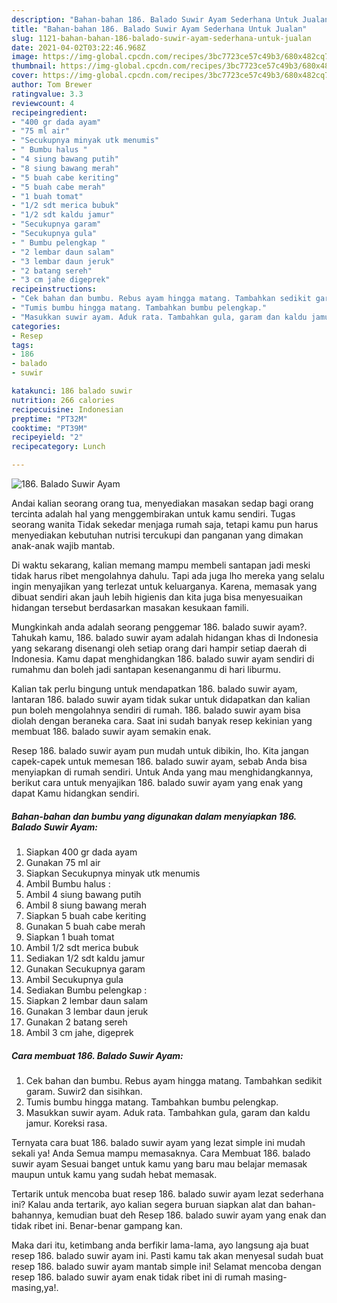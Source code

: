 ```yaml
---
description: "Bahan-bahan 186. Balado Suwir Ayam Sederhana Untuk Jualan"
title: "Bahan-bahan 186. Balado Suwir Ayam Sederhana Untuk Jualan"
slug: 1121-bahan-bahan-186-balado-suwir-ayam-sederhana-untuk-jualan
date: 2021-04-02T03:22:46.968Z
image: https://img-global.cpcdn.com/recipes/3bc7723ce57c49b3/680x482cq70/186-balado-suwir-ayam-foto-resep-utama.jpg
thumbnail: https://img-global.cpcdn.com/recipes/3bc7723ce57c49b3/680x482cq70/186-balado-suwir-ayam-foto-resep-utama.jpg
cover: https://img-global.cpcdn.com/recipes/3bc7723ce57c49b3/680x482cq70/186-balado-suwir-ayam-foto-resep-utama.jpg
author: Tom Brewer
ratingvalue: 3.3
reviewcount: 4
recipeingredient:
- "400 gr dada ayam"
- "75 ml air"
- "Secukupnya minyak utk menumis"
- " Bumbu halus "
- "4 siung bawang putih"
- "8 siung bawang merah"
- "5 buah cabe keriting"
- "5 buah cabe merah"
- "1 buah tomat"
- "1/2 sdt merica bubuk"
- "1/2 sdt kaldu jamur"
- "Secukupnya garam"
- "Secukupnya gula"
- " Bumbu pelengkap "
- "2 lembar daun salam"
- "3 lembar daun jeruk"
- "2 batang sereh"
- "3 cm jahe digeprek"
recipeinstructions:
- "Cek bahan dan bumbu. Rebus ayam hingga matang. Tambahkan sedikit garam. Suwir2 dan sisihkan."
- "Tumis bumbu hingga matang. Tambahkan bumbu pelengkap."
- "Masukkan suwir ayam. Aduk rata. Tambahkan gula, garam dan kaldu jamur. Koreksi rasa."
categories:
- Resep
tags:
- 186
- balado
- suwir

katakunci: 186 balado suwir 
nutrition: 266 calories
recipecuisine: Indonesian
preptime: "PT32M"
cooktime: "PT39M"
recipeyield: "2"
recipecategory: Lunch

---
```



![186. Balado Suwir Ayam](https://img-global.cpcdn.com/recipes/3bc7723ce57c49b3/680x482cq70/186-balado-suwir-ayam-foto-resep-utama.jpg)

Andai kalian seorang orang tua, menyediakan masakan sedap bagi orang tercinta adalah hal yang menggembirakan untuk kamu sendiri. Tugas seorang  wanita Tidak sekedar menjaga rumah saja, tetapi kamu pun harus menyediakan kebutuhan nutrisi tercukupi dan panganan yang dimakan anak-anak wajib mantab.

Di waktu  sekarang, kalian memang mampu membeli santapan jadi meski tidak harus ribet mengolahnya dahulu. Tapi ada juga lho mereka yang selalu ingin menyajikan yang terlezat untuk keluarganya. Karena, memasak yang dibuat sendiri akan jauh lebih higienis dan kita juga bisa menyesuaikan hidangan tersebut berdasarkan masakan kesukaan famili. 



Mungkinkah anda adalah seorang penggemar 186. balado suwir ayam?. Tahukah kamu, 186. balado suwir ayam adalah hidangan khas di Indonesia yang sekarang disenangi oleh setiap orang dari hampir setiap daerah di Indonesia. Kamu dapat menghidangkan 186. balado suwir ayam sendiri di rumahmu dan boleh jadi santapan kesenanganmu di hari liburmu.

Kalian tak perlu bingung untuk mendapatkan 186. balado suwir ayam, lantaran 186. balado suwir ayam tidak sukar untuk didapatkan dan kalian pun boleh mengolahnya sendiri di rumah. 186. balado suwir ayam bisa diolah dengan beraneka cara. Saat ini sudah banyak resep kekinian yang membuat 186. balado suwir ayam semakin enak.

Resep 186. balado suwir ayam pun mudah untuk dibikin, lho. Kita jangan capek-capek untuk memesan 186. balado suwir ayam, sebab Anda bisa menyiapkan di rumah sendiri. Untuk Anda yang mau menghidangkannya, berikut cara untuk menyajikan 186. balado suwir ayam yang enak yang dapat Kamu hidangkan sendiri.

<!--inarticleads1-->

##### Bahan-bahan dan bumbu yang digunakan dalam menyiapkan 186. Balado Suwir Ayam:

1. Siapkan 400 gr dada ayam
1. Gunakan 75 ml air
1. Siapkan Secukupnya minyak utk menumis
1. Ambil  Bumbu halus :
1. Ambil 4 siung bawang putih
1. Ambil 8 siung bawang merah
1. Siapkan 5 buah cabe keriting
1. Gunakan 5 buah cabe merah
1. Siapkan 1 buah tomat
1. Ambil 1/2 sdt merica bubuk
1. Sediakan 1/2 sdt kaldu jamur
1. Gunakan Secukupnya garam
1. Ambil Secukupnya gula
1. Sediakan  Bumbu pelengkap :
1. Siapkan 2 lembar daun salam
1. Gunakan 3 lembar daun jeruk
1. Gunakan 2 batang sereh
1. Ambil 3 cm jahe, digeprek




<!--inarticleads2-->

##### Cara membuat 186. Balado Suwir Ayam:

1. Cek bahan dan bumbu. Rebus ayam hingga matang. Tambahkan sedikit garam. Suwir2 dan sisihkan.
1. Tumis bumbu hingga matang. Tambahkan bumbu pelengkap.
1. Masukkan suwir ayam. Aduk rata. Tambahkan gula, garam dan kaldu jamur. Koreksi rasa.




Ternyata cara buat 186. balado suwir ayam yang lezat simple ini mudah sekali ya! Anda Semua mampu memasaknya. Cara Membuat 186. balado suwir ayam Sesuai banget untuk kamu yang baru mau belajar memasak maupun untuk kamu yang sudah hebat memasak.

Tertarik untuk mencoba buat resep 186. balado suwir ayam lezat sederhana ini? Kalau anda tertarik, ayo kalian segera buruan siapkan alat dan bahan-bahannya, kemudian buat deh Resep 186. balado suwir ayam yang enak dan tidak ribet ini. Benar-benar gampang kan. 

Maka dari itu, ketimbang anda berfikir lama-lama, ayo langsung aja buat resep 186. balado suwir ayam ini. Pasti kamu tak akan menyesal sudah buat resep 186. balado suwir ayam mantab simple ini! Selamat mencoba dengan resep 186. balado suwir ayam enak tidak ribet ini di rumah masing-masing,ya!.

